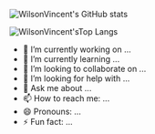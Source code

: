 ![WilsonVincent's GitHub stats](https://github-readme-stats.vercel.app/api?username=WilsonVincent&count_private=true&show_icons=true&theme=great-gatsby)

![WilsonVincent'sTop Langs](https://github-readme-stats.vercel.app/api/top-langs/?username=WilsonVincent&hide=javascript,html,css,ejs)

- 🔭 I’m currently working on ...
- 🌱 I’m currently learning ...
- 👯 I’m looking to collaborate on ...
- 🤔 I’m looking for help with ...
- 💬 Ask me about ...
- 📫 How to reach me: ...
- 😄 Pronouns: ...
- ⚡ Fun fact: ...

